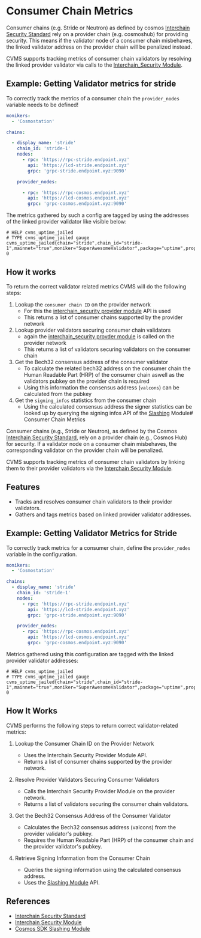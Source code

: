 # Consumer Chain Metrics

Consumer chains (e.g. Stride or Neutron) as defined by cosmos [Interchain Security Standard](https://tutorials.cosmos.network/academy/2-cosmos-concepts/14-interchain-security.html) 
rely on a provider chain (e.g. cosmoshub) for 
providing security. This means if the validator node of a consumer chain misbehaves, the linked
validator address on the provider chain will be penalized instead. 

CVMS supports tracking metrics of consumer chain validators by resolving the linked 
provider validator via calls to the [Interchain_Security Module](https://buf.build/cosmos/interchain-security).

## Example: Getting Validator metrics for stride

To correctly track the metrics of a consumer chain the `provider_nodes` variable needs to be defined!

```yaml
monikers:
  - 'Cosmostation'

chains:

  - display_name: 'stride'
    chain_id: 'stride-1'
    nodes:
      - rpc: 'https://rpc-stride.endpoint.xyz'
        api: 'https://lcd-stride.endpoint.xyz'
        grpc: 'grpc-stride.endpoint.xyz:9090'

    provider_nodes:

      - rpc: 'https://rpc-cosmos.endpoint.xyz'
        api: 'https://lcd-cosmos.endpoint.xyz'
        grpc: 'grpc-cosmos.endpoint.xyz:9090'

```

The metrics gathered by such a config are tagged by using the addresses of the linked provider
validator like visible below:

```
# HELP cvms_uptime_jailed 
# TYPE cvms_uptime_jailed gauge
cvms_uptime_jailed{chain="stride",chain_id="stride-1",mainnet="true",moniker="SuperAwesomeValidator",package="uptime",proposer_address="ABCDEFG...",table_chain_id="stride_1",validator_consensus_address="cosmosvalconsxyz",validator_operator_address="cosmosvaloperxyz"} 0
```

## How  it works

To return the correct validator related metrics CVMS will do the following steps:

1. Lookup the `consumer chain ID` on the provider network
    - For this the [interchain_security provider module](https://buf.build/cosmos/interchain-security/docs/main:interchain_security.ccv.provider.v1#interchain_security.ccv.provider.v1.QueryConsumerChainsRequest) API is used
    - This returns a list of consumer chains supported by the provider network
2. Lookup provider validators securing consumer chain validators
    - again the [interchain_security provder module](https://buf.build/cosmos/interchain-security/docs/main:interchain_security.ccv.provider.v1#interchain_security.ccv.provider.v1.QueryConsumerValidatorsRequest) is called on the provider network
    - This returns a list of validators securing validators on the consumer chain
3. Get the Bech32 consensus address of the consumer validator
    - To calculate the related bech32 address on the consumer chain the Human Readable Part (HRP)
    of the consumer chain aswell as the validators pubkey on the provider chain is required
    - Using this information the consensus address (`valcons`) can be calculated from the pubkey
4. Get the `signing_infos` statistics from the consumer chain
    - Using the calculated consensus address the signer statistics can be looked up by querying the
    signing infos API of the [Slashing](https://buf.build/cosmos/cosmos-sdk/docs/main:cosmos.slashing.v1beta1#cosmos.slashing.v1beta1.QuerySigningInfoRequest) Module# Consumer Chain Metrics

Consumer chains (e.g., Stride or Neutron), as defined by the Cosmos [Interchain Security Standard](https://tutorials.cosmos.network/academy/2-cosmos-concepts/14-interchain-security.html), rely on a provider chain (e.g., Cosmos Hub) for security. If a validator node on a consumer chain misbehaves, the corresponding validator on the provider chain will be penalized.

CVMS supports tracking metrics of consumer chain validators by linking them to their provider validators via the [Interchain Security Module](https://buf.build/cosmos/interchain-security).

## Features

- Tracks and resolves consumer chain validators to their provider validators.
- Gathers and tags metrics based on linked provider validator addresses.

## Example: Getting Validator Metrics for Stride

To correctly track metrics for a consumer chain, define the `provider_nodes` variable in the configuration.

```yaml
monikers:
  - 'Cosmostation'

chains:
  - display_name: 'stride'
    chain_id: 'stride-1'
    nodes:
      - rpc: 'https://rpc-stride.endpoint.xyz'
        api: 'https://lcd-stride.endpoint.xyz'
        grpc: 'grpc-stride.endpoint.xyz:9090'

    provider_nodes:
      - rpc: 'https://rpc-cosmos.endpoint.xyz'
        api: 'https://lcd-cosmos.endpoint.xyz'
        grpc: 'grpc-cosmos.endpoint.xyz:9090'
```
Metrics gathered using this configuration are tagged with the linked provider validator addresses:
```
# HELP cvms_uptime_jailed 
# TYPE cvms_uptime_jailed gauge
cvms_uptime_jailed{chain="stride",chain_id="stride-1",mainnet="true",moniker="SuperAwesomeValidator",package="uptime",proposer_address="ABCDEFG...",table_chain_id="stride_1",validator_consensus_address="cosmosvalconsxyz",validator_operator_address="cosmosvaloperxyz"} 0
```

## How It Works
CVMS performs the following steps to return correct validator-related metrics:

1. Lookup the Consumer Chain ID on the Provider Network
    - Uses the Interchain Security Provider Module API.
    - Returns a list of consumer chains supported by the provider network.
2. Resolve Provider Validators Securing Consumer Validators
    - Calls the Interchain Security Provider Module on the provider network.
    - Returns a list of validators securing the consumer chain validators.
3. Get the Bech32 Consensus Address of the Consumer Validator
    - Calculates the Bech32 consensus address (valcons) from the provider validator's pubkey.
    - Requires the Human Readable Part (HRP) of the consumer chain and the provider validator's pubkey.

4. Retrieve Signing Information from the Consumer Chain
    - Queries the signing information using the calculated consensus address.
    - Uses the [Slashing Module](https://buf.build/cosmos/cosmos-sdk/docs/main:cosmos.slashing.v1beta1#cosmos.slashing.v1beta1.QuerySigningInfoRequest) API.

## References
- [Interchain Security Standard](https://tutorials.cosmos.network/academy/2-cosmos-concepts/14-interchain-security.html)
- [Interchain Security Module](https://buf.build/cosmos/interchain-security)
- [Cosmos SDK Slashing Module](https://buf.build/cosmos/cosmos-sdk/docs/main:cosmos.slashing.v1beta1)